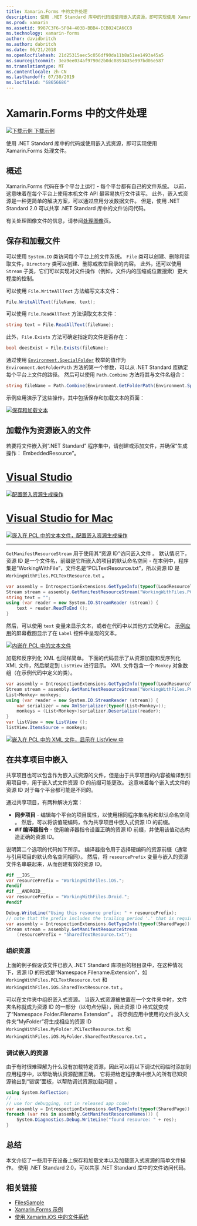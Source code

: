 ```yaml
---
title: Xamarin.Forms 中的文件处理
description: 使用 .NET Standard 库中的代码或使用嵌入式资源，即可实现使用 Xamarin.Forms 处理文件。
ms.prod: xamarin
ms.assetid: 9987C3F6-5F04-403B-BBB4-ECB024EA6CC8
ms.technology: xamarin-forms
author: davidbritch
ms.author: dabritch
ms.date: 06/21/2018
ms.openlocfilehash: 21d25315aec5c056df90da11b8a51ee1493a45a5
ms.sourcegitcommit: 3ea9ee034af9790d2b0dc0893435e997bd06e587
ms.translationtype: MT
ms.contentlocale: zh-CN
ms.lasthandoff: 07/30/2019
ms.locfileid: "68656686"
---
```

# <a name="file-handling-in-xamarinforms"></a>Xamarin.Forms 中的文件处理

[![下载示例](~/media/shared/download.png) 下载示例](https://docs.microsoft.com/samples/xamarin/xamarin-forms-samples/workingwithfiles)

使用 .NET Standard 库中的代码或使用嵌入式资源，即可实现使用 Xamarin.Forms 处理文件。 

## <a name="overview"></a>概述

Xamarin.Forms 代码在多个平台上运行 - 每个平台都有自己的文件系统。 以前，这意味着在每个平台上使用本机文件 API 最容易执行文件读写。 此外，嵌入式资源是一种更简单的解决方案，可以通过应用分发数据文件。 但是，使用 .NET Standard 2.0 可以共享 .NET Standard 库中的文件访问代码。

有关处理图像文件的信息，请参阅[处理图像](~/xamarin-forms/user-interface/images.md)页。

<a name="Loading_and_Saving_Files" />

## <a name="saving-and-loading-files"></a>保存和加载文件

可以使用 `System.IO` 类访问每个平台上的文件系统。 `File` 类可以创建、删除和读取文件，`Directory` 类可以创建、删除或枚举目录的内容。 此外，还可以使用 `Stream` 子类，它们可以实现对文件操作（例如，文件内的压缩或位置搜索）更大程度的控制。

可以使用 `File.WriteAllText` 方法编写文本文件：

```csharp
File.WriteAllText(fileName, text);
```

可以使用 `File.ReadAllText` 方法读取文本文件：

```csharp
string text = File.ReadAllText(fileName);
```

此外，`File.Exists` 方法可确定指定的文件是否存在：

```csharp
bool doesExist = File.Exists(fileName);
```

通过使用 [`Environment.SpecialFolder`](xref:System.Environment.SpecialFolder) 枚举的值作为 `Environment.GetFolderPath` 方法的第一个参数，可以从 .NET Standard 库确定每个平台上文件的路径。 然后可以使用 `Path.Combine` 方法将其与文件名组合：

```csharp
string fileName = Path.Combine(Environment.GetFolderPath(Environment.SpecialFolder.LocalApplicationData), "temp.txt");
```

示例应用演示了这些操作，其中包括保存和加载文本的页面：

[![保存和加载文本](files-images/saveandload-sml.png "在应用中保存和加载文件")](files-images/saveandload.png#lightbox "Saving and Loading Files in App")

<a name="Loading_Files_Embedded_as_Resources" />

## <a name="loading-files-embedded-as-resources"></a>加载作为资源嵌入的文件

若要将文件嵌入到“.NET Standard”  程序集中，请创建或添加文件，并确保“生成操作：  EmbeddedResource”。

# <a name="visual-studiotabwindows"></a>[Visual Studio](#tab/windows)

[![配置嵌入资源生成操作](files-images/vs-embeddedresource-sml.png "设置 EmbeddedResource BuildAction")](files-images/vs-embeddedresource.png#lightbox "Setting EmbeddedResource BuildAction")

# <a name="visual-studio-for-mactabmacos"></a>[Visual Studio for Mac](#tab/macos)

[![嵌入在 PCL 中的文本文件，配置嵌入资源生成操作](files-images/xs-embeddedresource-sml.png "设置 EmbeddedResource BuildAction")](files-images/xs-embeddedresource.png#lightbox "Setting EmbeddedResource BuildAction")

-----

`GetManifestResourceStream` 用于使用其“资源 ID”访问嵌入文件  。 默认情况下，资源 ID 是一个文件名，前缀是它所嵌入的项目的默认命名空间 - 在本例中，程序集是“WorkingWithFile”，文件名是“PCLTextResource.txt”，所以资源 ID 是 `WorkingWithFiles.PCLTextResource.txt`   。

```csharp
var assembly = IntrospectionExtensions.GetTypeInfo(typeof(LoadResourceText)).Assembly;
Stream stream = assembly.GetManifestResourceStream("WorkingWithFiles.PCLTextResource.txt");
string text = "";
using (var reader = new System.IO.StreamReader (stream)) {
    text = reader.ReadToEnd ();
}
```

然后，可以使用 `text` 变量来显示文本，或者在代码中以其他方式使用它。 [示例应用](https://docs.microsoft.com/samples/xamarin/xamarin-forms-samples/workingwithfiles)的屏幕截图显示了在 `Label` 控件中呈现的文本。

 [![内嵌在 PCL 中的文本文件](files-images/pcltext-sml.png "内嵌在 PCL 中的文本文件显示在应用中")](files-images/pcltext.png#lightbox "Embedded Text File in PCL Displayed in App")

加载和反序列化 XML 也同样简单。 下面的代码显示了从资源加载和反序列化 XML 文件，然后绑定到 `ListView` 进行显示。 XML 文件包含一个 `Monkey` 对象数组（在示例代码中定义的类）。

```csharp
var assembly = IntrospectionExtensions.GetTypeInfo(typeof(LoadResourceText)).Assembly;
Stream stream = assembly.GetManifestResourceStream("WorkingWithFiles.PCLXmlResource.xml");
List<Monkey> monkeys;
using (var reader = new System.IO.StreamReader (stream)) {
    var serializer = new XmlSerializer(typeof(List<Monkey>));
    monkeys = (List<Monkey>)serializer.Deserialize(reader);
}
var listView = new ListView ();
listView.ItemsSource = monkeys;
```

 [![嵌入在 PCL 中的 XML 文件，显示在 ListView 中](files-images/pclxml-sml.png "PCL 中的嵌入 XML 文件，显示在 ListView 中")](files-images/pclxml.png#lightbox "Embedded XML File in PCL Displayed in ListView")

<a name="Embedding_in_Shared_Projects" />

## <a name="embedding-in-shared-projects"></a>在共享项目中嵌入

共享项目也可以包含作为嵌入式资源的文件，但是由于共享项目的内容被编译到引用项目中，用于嵌入式文件资源 ID 的前缀可能更改。 这意味着每个嵌入式文件的资源 ID 对于每个平台都可能是不同的。

通过共享项目，有两种解决方案：

-  **同步项目** - 编辑每个平台的项目属性，以使用相同程序集名称和默认命名空间  。 然后，可以将该值硬编码，作为共享项目中嵌入式资源 ID 的前缀。
-  **#if 编译器指令** - 使用编译器指令设置正确的资源 ID 前缀，并使用该值动态构造正确的资源 ID。


说明第二个选项的代码如下所示。 编译器指令用于选择硬编码的资源前缀（通常与引用项目的默认命名空间相同）。 然后，将 `resourcePrefix` 变量与嵌入的资源文件名串联起来，从而创建有效的资源 ID。

```csharp
#if __IOS__
var resourcePrefix = "WorkingWithFiles.iOS.";
#endif
#if __ANDROID__
var resourcePrefix = "WorkingWithFiles.Droid.";
#endif

Debug.WriteLine("Using this resource prefix: " + resourcePrefix);
// note that the prefix includes the trailing period '.' that is required
var assembly = IntrospectionExtensions.GetTypeInfo(typeof(SharedPage)).Assembly;
Stream stream = assembly.GetManifestResourceStream
    (resourcePrefix + "SharedTextResource.txt");
```

<a name="Organizing_Resources" />

### <a name="organizing-resources"></a>组织资源

上面的例子假设该文件已嵌入 .NET Standard 库项目的根目录中，在这种情况下，资源 ID 的形式是“Namespace.Filename.Extension”，如 `WorkingWithFiles.PCLTextResource.txt` 和 `WorkingWithFiles.iOS.SharedTextResource.txt`  。

可以在文件夹中组织嵌入式资源。 当嵌入式资源被放置在一个文件夹中时，文件夹名称就成为资源 ID 的一部分（以句点分隔），因此资源 ID 格式就变成了“Namespace.Folder.Filename.Extension”  。 将示例应用中使用的文件放入文件夹“MyFolder”将生成相应的资源 ID `WorkingWithFiles.MyFolder.PCLTextResource.txt` 和 `WorkingWithFiles.iOS.MyFolder.SharedTextResource.txt`  。

<a name="Debugging_Embedded_Resources" />

### <a name="debugging-embedded-resources"></a>调试嵌入的资源

由于有时很难理解为什么没有加载特定资源，因此可以将以下调试代码临时添加到应用程序中，以帮助确认资源配置正确。 它将把给定程序集中嵌入的所有已知资源输出到“错误”面板，以帮助调试资源加载问题  。

```csharp
using System.Reflection;
// ...
// use for debugging, not in released app code!
var assembly = IntrospectionExtensions.GetTypeInfo(typeof(SharedPage)).Assembly;
foreach (var res in assembly.GetManifestResourceNames()) {
    System.Diagnostics.Debug.WriteLine("found resource: " + res);
}
```

## <a name="summary"></a>总结

本文介绍了一些用于在设备上保存和加载文本以及加载嵌入式资源的简单文件操作。 使用 .NET Standard 2.0，可以共享 .NET Standard 库中的文件访问代码。

## <a name="related-links"></a>相关链接

- [FilesSample](https://docs.microsoft.com/samples/xamarin/xamarin-forms-samples/workingwithfiles)
- [Xamarin.Forms 示例](https://github.com/xamarin/xamarin-forms-samples)
- [使用 Xamarin.iOS 中的文件系统](~/ios/app-fundamentals/file-system.md)

